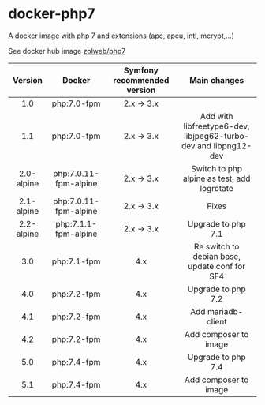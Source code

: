 # docker-php7
A docker image with php 7 and extensions (apc, apcu, intl, mcrypt,...)

See docker hub image [zolweb/php7](https://hub.docker.com/r/zolweb/php7/)


| Version        | Docker                       | Symfony recommended version | Main changes |
|:--------------:|:----------------------------:|:---------------------------:|:------------:|
| 1.0            | php:7.0-fpm                  | 2.x -> 3.x                  ||
| 1.1            | php:7.0-fpm                  | 2.x -> 3.x                  | Add with libfreetype6-dev, libjpeg62-turbo-dev and libpng12-dev |
| 2.0-alpine     | php:7.0.11-fpm-alpine        | 2.x -> 3.x                  | Switch to php alpine as test, add logrotate |
| 2.1-alpine     | php:7.0.11-fpm-alpine        | 2.x -> 3.x                  | Fixes |
| 2.2-alpine     | php:7.1.1-fpm-alpine         | 2.x -> 3.x                  | Upgrade to php 7.1 |
| 3.0            | php:7.1-fpm                  | 4.x                         | Re switch to debian base, update conf for SF4 |
| 4.0            | php:7.2-fpm                  | 4.x                         | Upgrade to php 7.2 |
| 4.1            | php:7.2-fpm                  | 4.x                         | Add mariadb-client |
| 4.2            | php:7.2-fpm                  | 4.x                         | Add composer to image |
| 5.0            | php:7.4-fpm                  | 4.x                         | Upgrade to php 7.4 |
| 5.1            | php:7.4-fpm                  | 4.x                         | Add composer to image |
